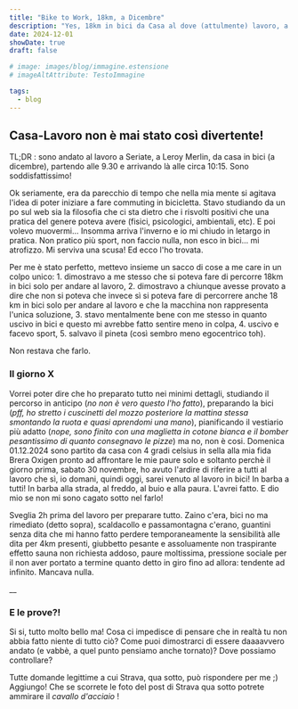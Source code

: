 ```yaml
---
title: "Bike to Work, 18km, a Dicembre"
description: "Yes, 18km in bici da Casa al dove (attulmente) lavoro, a Seriate, in bici! Andata e ritorno in sella alla 'vecchia' Brera. Niente proviciali ne strade offroad. Calma, nebbia e campagna. Come diceva qualcuno: si, può, fare!"
date: 2024-12-01
showDate: true
draft: false

# image: images/blog/immagine.estensione
# imageAltAttribute: TestoImmagine

tags:
  - blog
---
```


## Casa-Lavoro non è mai stato così divertente!
TL;DR : sono andato al lavoro a Seriate, a Leroy Merlin, da casa in bici (a dicembre), partendo alle 9.30 e arrivando là alle circa 10:15. Sono soddisfattissimo!

Ok seriamente, era da parecchio di tempo che nella mia mente si agitava l'idea di poter iniziare a fare commuting in bicicletta. Stavo studiando da un po sul web sia la filosofia che ci sta dietro che i risvolti positivi che una pratica del genere poteva avere (fisici, psicologici, ambientali, etc). 
E poi volevo muovermi... Insomma arriva l'inverno e io mi chiudo in letargo in pratica. Non pratico più sport, non faccio nulla, non esco in bici... mi atrofizzo. Mi serviva una scusa! Ed ecco l'ho trovata. 

Per me è stato perfetto, mettevo insieme un sacco di cose a me care in un colpo unico: 1. dimostravo a me stesso che si poteva fare di percorre 18km in bici solo per andare al lavoro, 2. dimostravo a chiunque avesse provato a dire che non si poteva che invece sì si poteva fare di percorrere anche 18 km in bici solo per andare al lavoro e che la macchina non rappresenta l'unica soluzione, 3. stavo mentalmente bene con me stesso in quanto uscivo in bici e questo mi avrebbe fatto sentire meno in colpa, 4. uscivo e facevo sport, 5. salvavo il pineta (così sembro meno egocentrico toh).
 
Non restava che farlo.

### Il giorno X
Vorrei poter dire che ho preparato tutto nei minimi dettagli, studiando il percorso in anticipo (_no non è vero questo l'ho fatto_), preparando la bici (_pff, ho stretto i cuscinetti del mozzo posteriore la mattina stessa smontando la ruota e quasi aprendomi una mano_), pianificando il vestiario più adatto (_nope, sono finito con una maglietta in cotone bianca e il bomber pesantissimo di quanto consegnavo le pizze_) ma no, non è cosi. Domenica 01.12.2024 sono partito da casa con 4 gradi celsius in sella alla mia fida Brera Oxigen pronto ad affrontare le mie paure solo e soltanto perchè il giorno prima, sabato 30 novembre, ho avuto l'ardire di riferire a tutti al lavoro che sì, io domani, quindi oggi, sarei venuto al lavoro  in bici! In barba a tutti! In barba alla strada, al freddo, al buio e alla paura. L'avrei fatto. E dio mio se non mi sono cagato sotto nel farlo!

Sveglia 2h prima del lavoro per preparare tutto. Zaino c'era, bici no ma rimediato (detto sopra), scaldacollo e passamontagna c'erano, guantini senza dita che mi hanno fatto perdere temporaneamente la sensibilità alle dita per 4km presenti, giubbetto pesante e assoluamente non traspirante effetto sauna non richiesta addoso, paure moltissima, pressione sociale per il non aver portato a termine quanto detto in giro fino ad allora: tendente ad infinito. Mancava nulla.

__

### E le prove?!
Si si, tutto molto bello ma! Cosa ci impedisce di pensare che in realtà tu non abbia fatto niente di tutto ciò? Come puoi dimostrarci di essere daaaavvero andato (e vabbè, a quel punto pensiamo anche tornato)? Dove possiamo controllare?

Tutte domande legittime a cui Strava, qua sotto, può rispondere per me ;) 
Aggiungo! Che se scorrete le foto del post di Strava qua sotto potrete ammirare il _cavallo d'acciaio_ !

<div class="strava-embed-placeholder" data-embed-type="activity" data-embed-id="13021229229" data-style="standard" data-from-embed="false"></div><script src="https://strava-embeds.com/embed.js"></script>